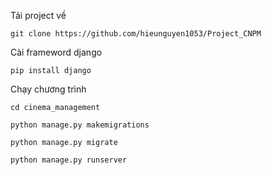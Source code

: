 Tải project về

`git clone https://github.com/hieunguyen1053/Project_CNPM`

Cài frameword django

`pip install django`

Chạy chương trình

`cd cinema_management`

`python manage.py makemigrations`

`python manage.py migrate`

`python manage.py runserver`

